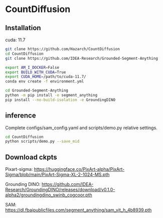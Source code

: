 # CountDiffusion

## Installation
cuda: 11.7
```bash
git clone https://github.com/Hazarch/CountDiffusion
cd CountDiffusion
git clone https://github.com/IDEA-Research/Grounded-Segment-Anything

export AM_I_DOCKER=False
export BUILD_WITH_CUDA=True
export CUDA_HOME=/path/to/cuda-11.7/
conda env create -f environment.yml

cd Grounded-Segment-Anything
python -m pip install -e segment_anything
pip install --no-build-isolation -e GroundingDINO
```
## inference
Complete configs/sam_config.yaml and scripts/demo.py relative settings.
```bash
cd CountDiffusion
python scripts/demo.py --save_mid
```

## Download ckpts
Pixart-sigma: https://huggingface.co/PixArt-alpha/PixArt-Sigma/blob/main/PixArt-Sigma-XL-2-1024-MS.pth

Grounding DINO: https://github.com/IDEA-Research/GroundingDINO/releases/download/v0.1.0-alpha2/groundingdino_swinb_cogcoor.pth

SAM: https://dl.fbaipublicfiles.com/segment_anything/sam_vit_h_4b8939.pth
